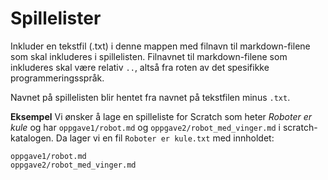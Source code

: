 # Spillelister
Inkluder en tekstfil (.txt) i denne mappen med filnavn til markdown-filene som
skal inkluderes i spillelisten. Filnavnet til markdown-filene som inkluderes
skal være relativ `..`, altså fra roten av det spesifikke programmeringsspråk.

Navnet på spillelisten blir hentet fra navnet på tekstfilen minus `.txt`.

**Eksempel**
Vi ønsker å lage en spilleliste for Scratch som heter *Roboter er kule* og har
`oppgave1/robot.md` og `oppgave2/robot_med_vinger.md` i scratch-katalogen. Da
lager vi en fil `Roboter er kule.txt` med innholdet:

```
oppgave1/robot.md
oppgave2/robot_med_vinger.md
```
